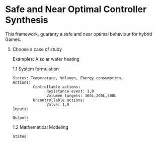 # Safe and Near Optimal Controller Synthesis

This framework, guaranty a safe and near optimal behaviour for hybrid Games. 

1. Choose a case of study 

   Examples: A solar water heating 
   
   1.1 System formulation
       
       States: Temperature, Volumen, Energy consumption. 
       Actions: 
                Controllable actions:
                      Resistance event: 1,0                
                      Volumen targets: 100L,200L,300L    
                Uncontrollable actions:
                      Valve: 1,0                                
       Inputs:
                
       Output:
       
       
   1.2 Mathematical Modeling 
   
       States 
